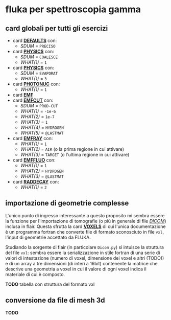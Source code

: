 # fluka per spettroscopia gamma

## card globali per tutti gli esercizi

- card [**DEFAULTS**](http://www.fluka.org/content/manuals/online/DEFAULTS.html) con:
  - *SDUM* = `PRECISO`
- card [**PHYSICS**](http://www.fluka.org/content/manuals/online/PHYSICS.html) con:
  - *SDUM* = `COALESCE`
  - *WHAT(1)* = `1`
- card [**PHYSICS**](http://www.fluka.org/content/manuals/online/PHYSICS.html) con:
  - *SDUM* = `EVAPORAT`
  - *WHAT(1)* = `3`
- card [**PHOTONUC**](http://www.fluka.org/content/manuals/online/PHOTONUC.html) con:
  - *WHAT(1)* = `1`
- card [**EMF**](http://www.fluka.org/content/manuals/online/EMF.html)
- card [**EMFCUT**](http://www.fluka.org/content/manuals/online/EMFCUT.html) con:
  - *SDUM* = `PROD-CUT`
  - *WHAT(1)* = `-1e-6`
  - *WHAT(2)* = `1e-7`
  - *WHAT(3)* = `1`
  - *WHAT(4)* = `HYDROGEN`
  - *WHAT(5)* = `@LASTMAT`
- card [**EMFRAY**](http://www.fluka.org/content/manuals/online/EMFRAY.html) con:
  - *WHAT(1)* = `1`
  - *WHAT(2)* = `AIR` (o la prima regione in cui attivare)
  - *WHAT(3)* = `TARGET` (o l'ultima regione in cui attivare)
- card [**EMFFLUO**](http://www.fluka.org/content/manuals/online/EMFFLUO.html) con:
  - *WHAT(1)* = `1`
  - *WHAT(2)* = `HYDROGEN`
  - *WHAT(3)* = `@LASTMAT`
- card [**RADDECAY**](http://www.fluka.org/content/manuals/online/RADDECAY.html) con:
  - *WHAT(1)* = `2`


## importazione di geometrie complesse

L'unico punto di ingresso interessante a questo proposito mi sembra essere la funzione per l'importazione di tomografie (o più in generale di file [*DICOM*](https://it.wikipedia.org/wiki/DICOM)) inclusa in flair. Questa sfrutta la card [**VOXELS**](http://www.fluka.org/content/manuals/online/8.3.html) di cui l'unica documentazione è un programma fortran che converte file di formato sconosciuto in file `vxl`, l'input di geometrie accettato da FLUKA.

Studiando la sorgente di flair (in particolare `Dicom.py`) si intuisce la struttura del file `vxl`: sembra essere la serializzazione in stile fortran di una serie di valori di intestazione (numero di voxel, dimensione dei voxel e altri (TODO)) e di un array a tre dimensioni (di interi a 16bit) contenente la matrice che descrive una geometria a voxel in cui il valore di ogni voxel indica il materiale di cui è composto.

**TODO** tabella con struttura del formato vxl

  ## conversione da file di mesh 3d

  **TODO**
